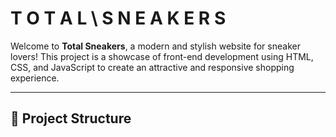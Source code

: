 # T O T A L \ S N E A K E R S

Welcome to **Total Sneakers**, a modern and stylish website for sneaker lovers! This project is a showcase of front-end development using HTML, CSS, and JavaScript to create an attractive and responsive shopping experience.

---

## 📁 Project Structure

